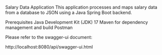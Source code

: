 Salary Data Application
This application processes and maps salary data from a database to JSON using a Java Spring Boot backend.

Prerequisites
Java Development Kit (JDK) 17
Maven for dependency management and build
Postman

Please refer to the swagger-ui document:

http://localhost:8080/api/swagger-ui.html
